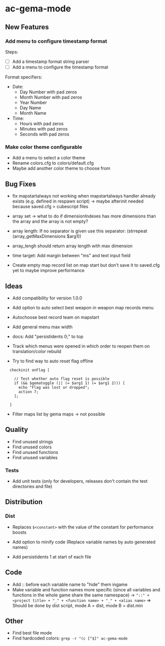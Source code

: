 ac-gema-mode
============

New Features
------------

###  Add menu to configure timestamp format

Steps:

- [ ] Add a timestamp format string parser
- [ ] Add a menu to configure the timestamp format

Format specifiers:

* Date:
  * Day Number with pad zeros
  * Month Number with pad zeros
  * Year Number
  * Day Name
  * Month Name
* Time:
  * Hours with pad zeros
  * Minutes with pad zeros
  * Seconds with pad zeros


### Make color theme configurable

* Add a menu to select a color theme
* Rename colors.cfg to colors/default.cfg
* Maybe add another color theme to choose from


Bug Fixes
---------

* fix mapstartalways not working when mapstartalways handler already exists (e.g. defined in respawn script)
  -> maybe afterinit needed because saved.cfg > cubescript files

* array set -> what to do if dimensionIndexes has more dimensions than the array and the array is not empty?
* array length: If no separator is given use this separator: (strrepeat (array_getMaxDimensions $arg1))
* array_lengh should return array length with max dimension

* time target: Add margin between "ms" and text input field

* Create empty map record list on map start but don't save it to saved.cfg yet to maybe improve performance


Ideas
-----

* Add compatibility for version 1.0.0

* Add option to auto select best weapon in weapon map records menu

* Autochoose best record team on mapstart

* Add general menu max width

* docs: Add "persistidents 0;" to top

* Track which menus were opened in which order to reopen them on translation/color rebuild

* Try to find way to auto reset flag offline

```
  checkinit onFlag [

    // Test whether auto flag reset is possible
    if (&& $gematoggle (|| (= $arg1 1) (= $arg1 2))) [
      echo "Flag was lost or dropped";
      action 7;
    ];

  ]
```

* Filter maps list by gema maps -> not possible


Quality
-------

* Find unused strings
* Find unused colors
* Find unused functions
* Find unused variables


### Tests ###

* Add unit tests (only for developers, releases don't contain the test directories and file)


Distribution
------------

### Dist ###

* Replaces `$<constant>` with the value of the constant for performance boosts

* Add option to minify code (Replace variable names by auto generated names)

* Add persistidents 1 at start of each file


Code
----

* Add :: before each variable name to "hide" them ingame
* Make variable and function names more specific (since all variables and functions in the whole game share the same namespace)
  -> `"::" + <project title> + "_" + <function name> + "_" + <alias name>`
  => Should be done by dist script, mode A = dist, mode B = dist.min


Other
-----

* Find best file mode
* Find hardcoded colors: `grep -r "(c [^$]" ac-gema-mode`
